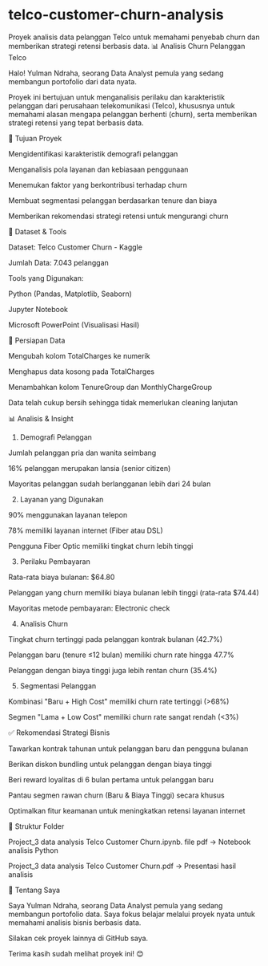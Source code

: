# telco-customer-churn-analysis
Proyek analisis data pelanggan Telco untuk memahami penyebab churn dan memberikan strategi retensi berbasis data.
📊 Analisis Churn Pelanggan Telco

Halo! Yulman Ndraha, seorang Data Analyst pemula yang sedang membangun portofolio dari data nyata.

Proyek ini bertujuan untuk menganalisis perilaku dan karakteristik pelanggan dari perusahaan telekomunikasi (Telco), khususnya untuk memahami alasan mengapa pelanggan berhenti (churn), serta memberikan strategi retensi yang tepat berbasis data.

🎯 Tujuan Proyek

Mengidentifikasi karakteristik demografi pelanggan

Menganalisis pola layanan dan kebiasaan penggunaan

Menemukan faktor yang berkontribusi terhadap churn

Membuat segmentasi pelanggan berdasarkan tenure dan biaya

Memberikan rekomendasi strategi retensi untuk mengurangi churn

📁 Dataset & Tools

Dataset: Telco Customer Churn - Kaggle

Jumlah Data: 7.043 pelanggan

Tools yang Digunakan:

Python (Pandas, Matplotlib, Seaborn)

Jupyter Notebook

Microsoft PowerPoint (Visualisasi Hasil)

🔧 Persiapan Data

Mengubah kolom TotalCharges ke numerik

Menghapus data kosong pada TotalCharges

Menambahkan kolom TenureGroup dan MonthlyChargeGroup

Data telah cukup bersih sehingga tidak memerlukan cleaning lanjutan

📊 Analisis & Insight

1. Demografi Pelanggan

Jumlah pelanggan pria dan wanita seimbang

16% pelanggan merupakan lansia (senior citizen)

Mayoritas pelanggan sudah berlangganan lebih dari 24 bulan

2. Layanan yang Digunakan

90% menggunakan layanan telepon

78% memiliki layanan internet (Fiber atau DSL)

Pengguna Fiber Optic memiliki tingkat churn lebih tinggi

3. Perilaku Pembayaran

Rata-rata biaya bulanan: $64.80

Pelanggan yang churn memiliki biaya bulanan lebih tinggi (rata-rata $74.44)

Mayoritas metode pembayaran: Electronic check

4. Analisis Churn

Tingkat churn tertinggi pada pelanggan kontrak bulanan (42.7%)

Pelanggan baru (tenure ≤12 bulan) memiliki churn rate hingga 47.7%

Pelanggan dengan biaya tinggi juga lebih rentan churn (35.4%)

5. Segmentasi Pelanggan

Kombinasi "Baru + High Cost" memiliki churn rate tertinggi (>68%)

Segmen "Lama + Low Cost" memiliki churn rate sangat rendah (<3%)

✅ Rekomendasi Strategi Bisnis

Tawarkan kontrak tahunan untuk pelanggan baru dan pengguna bulanan

Berikan diskon bundling untuk pelanggan dengan biaya tinggi

Beri reward loyalitas di 6 bulan pertama untuk pelanggan baru

Pantau segmen rawan churn (Baru & Biaya Tinggi) secara khusus

Optimalkan fitur keamanan untuk meningkatkan retensi layanan internet

📂 Struktur Folder

Project_3 data analysis Telco Customer Churn.ipynb. file pdf → Notebook analisis Python

Project_3 data analysis Telco Customer Churn.pdf → Presentasi hasil analisis

👤 Tentang Saya

Saya Yulman Ndraha, seorang Data Analyst pemula yang sedang membangun portofolio data. Saya fokus belajar melalui proyek nyata untuk memahami analisis bisnis berbasis data.

Silakan cek proyek lainnya di GitHub saya.

Terima kasih sudah melihat proyek ini! 😊




